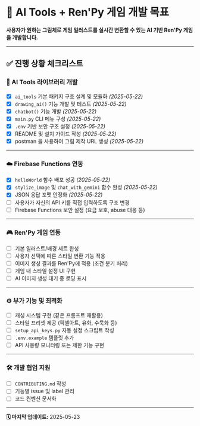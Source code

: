 # 🎯 AI Tools + Ren'Py 게임 개발 목표

**사용자가 원하는 그림체로 게임 일러스트를 실시간 변환할 수 있는 AI 기반 Ren'Py 게임을 개발합니다.**

---

## ✅ 진행 상황 체크리스트

### 🔧 AI Tools 라이브러리 개발

- [x] `ai_tools` 기본 패키지 구조 설계 및 모듈화 *(2025-05-22)*
- [x] `drawing_ai()` 기능 개발 및 테스트 *(2025-05-22)*
- [x] `chatbot()` 기능 개발 *(2025-05-22)*
- [x] `main.py` CLI 메뉴 구성 *(2025-05-22)*
- [x] `.env` 기반 보안 구조 설정 *(2025-05-22)*
- [x] README 및 설치 가이드 작성 *(2025-05-22)*
- [x] postman 을 사용하여 그림 제작 URL 생성 *(2025-05-22)*

---

### ☁️ Firebase Functions 연동

- [x] `helloWorld` 함수 배포 성공 *(2025-05-22)*
- [x] `stylize_image` 및 `chat_with_gemini` 함수 완성 *(2025-05-22)*
- [x] JSON 응답 포맷 안정화 *(2025-05-22)*
- [ ] 사용자가 자신의 API 키를 직접 입력하도록 구조 변경
- [ ] Firebase Functions 보안 설정 (요금 보호, abuse 대응 등)

---

### 🎮 Ren'Py 게임 연동

- [ ] 기본 일러스트/배경 세트 완성
- [ ] 사용자 선택에 따른 스타일 변환 기능 적용
- [ ] 이미지 생성 결과를 Ren'Py에 적용 (조건 분기 처리)
- [ ] 게임 내 스타일 설정 UI 구현
- [ ] AI 이미지 생성 대기 중 로딩 표시

---

### ⚙️ 부가 기능 및 최적화

- [ ] 캐싱 시스템 구현 (같은 프롬프트 재활용)
- [ ] 스타일 프리셋 제공 (픽셀아트, 유화, 수묵화 등)
- [ ] `setup_api_keys.py` 자동 설정 스크립트 작성
- [ ] `.env.example` 템플릿 추가
- [ ] API 사용량 모니터링 또는 제한 기능 구현

---

### 🛠️ 개발 협업 지원

- [ ] `CONTRIBUTING.md` 작성
- [ ] 기능별 issue 및 label 관리
- [ ] 코드 컨벤션 문서화

---

**🗓️ 마지막 업데이트:** 2025-05-23
